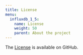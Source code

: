 ```yaml
---
title: License
menu:
  influxdb_1_5:
    name: License
    weight: 50
    parent: About the project
---
```


The [License](https://github.com/influxdata/chronograf/blob/master/LICENSE) is available on GitHub.
